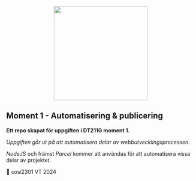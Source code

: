 <div id="header" align="center">
  <img src="https://studenter.miun.se/~cosi2301/images/cosibadge.svg" width="250"/>
</div>

## Moment 1 - Automatisering & publicering

**Ett repo skapat för uppgiften i DT211G moment 1.**

_Uppgiften går ut på att automatisera delar av webbutvecklingsprocessen._

_NodeJS_ och främst _Parcel_ kommer att användas för att automatisera vissa delar av projektet.

:punch: cosi2301 VT 2024
